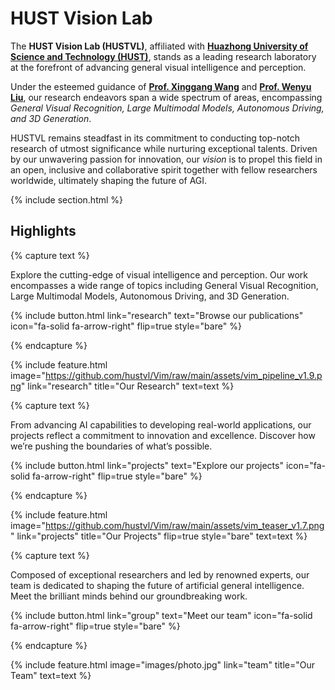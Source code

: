 ---
---

# HUST Vision Lab

The **HUST Vision Lab (HUSTVL)**, affiliated with **[Huazhong University of Science and Technology (HUST)](https://www.hust.edu.cn/)**, stands as a leading research laboratory at the forefront of advancing general visual intelligence and perception.

Under the esteemed guidance of **[Prof. Xinggang Wang](https://xwcv.github.io/)** and **[Prof. Wenyu Liu](https://eic.hust.edu.cn/professor/liuwenyu/)**, our research endeavors span a wide spectrum of areas, encompassing *General Visual Recognition, Large Multimodal Models, Autonomous Driving, and 3D Generation*.

HUSTVL remains steadfast in its commitment to conducting top-notch research of utmost significance while nurturing exceptional talents.
Driven by our unwavering passion for innovation, our *vision* is to propel this field in an open, inclusive and collaborative spirit together with fellow researchers worldwide, ultimately shaping the future of AGI.

{% include section.html %}

## Highlights

{% capture text %}

Explore the cutting-edge of visual intelligence and perception. Our work encompasses a wide range of topics including General Visual Recognition, Large Multimodal Models, Autonomous Driving, and 3D Generation.

{%
  include button.html
  link="research"
  text="Browse our publications"
  icon="fa-solid fa-arrow-right"
  flip=true
  style="bare"
%}

{% endcapture %}

{%
  include feature.html
  image="https://github.com/hustvl/Vim/raw/main/assets/vim_pipeline_v1.9.png"
  link="research"
  title="Our Research"
  text=text
%}

{% capture text %}

From advancing AI capabilities to developing real-world applications, our projects reflect a commitment to innovation and excellence. Discover how we’re pushing the boundaries of what’s possible.

{%
  include button.html
  link="projects"
  text="Explore our projects"
  icon="fa-solid fa-arrow-right"
  flip=true
  style="bare"
%}

{% endcapture %}

{%
  include feature.html
  image="https://github.com/hustvl/Vim/raw/main/assets/vim_teaser_v1.7.png"
  link="projects"
  title="Our Projects"
  flip=true
  style="bare"
  text=text
%}

{% capture text %}

Composed of exceptional researchers and led by renowned experts, our team is dedicated to shaping the future of artificial general intelligence. Meet the brilliant minds behind our groundbreaking work.

{%
  include button.html
  link="group"
  text="Meet our team"
  icon="fa-solid fa-arrow-right"
  flip=true
  style="bare"
%}

{% endcapture %}

{%
  include feature.html
  image="images/photo.jpg"
  link="team"
  title="Our Team"
  text=text
%}
